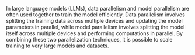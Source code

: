 
In large language models (LLMs), data parallelism and model parallelism are often used together to train the model efficiently. Data parallelism involves splitting the training data across multiple devices and updating the model parameters in parallel, while model parallelism involves splitting the model itself across multiple devices and performing computations in parallel. By combining these two parallelization techniques, it is possible to scale training to very large models and datasets.
